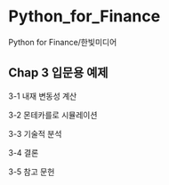 # Python_for_Finance
Python for Finance/한빛미디어

## Chap 3 입문용 예제
3-1 내재 변동성 계산

3-2 몬테카를로 시뮬레이션

3-3 기술적 분석

3-4 결론

3-5 참고 문헌
